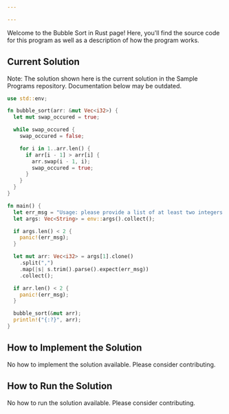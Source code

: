 ```yaml
---

---
```


Welcome to the Bubble Sort in Rust page! Here, you'll find the source code for this program as well as a description of how the program works.

## Current Solution

Note: The solution shown here is the current solution in the Sample Programs repository. Documentation below may be outdated.

```Rust
use std::env;

fn bubble_sort(arr: &mut Vec<i32>) {
  let mut swap_occured = true;

  while swap_occured {
    swap_occured = false;

    for i in 1..arr.len() {
      if arr[i - 1] > arr[i] {
        arr.swap(i - 1, i);
        swap_occured = true;
      }
    }
  }
}

fn main() {
  let err_msg = "Usage: please provide a list of at least two integers to sort in the format \"1, 2, 3, 4, 5\"";
  let args: Vec<String> = env::args().collect();

  if args.len() < 2 {
    panic!(err_msg);
  }

  let mut arr: Vec<i32> = args[1].clone()
    .split(",")
    .map(|s| s.trim().parse().expect(err_msg))
    .collect();

  if arr.len() < 2 {
    panic!(err_msg);
  }

  bubble_sort(&mut arr);
  println!("{:?}", arr);
}


```

## How to Implement the Solution

No how to implement the solution available. Please consider contributing.

## How to Run the Solution

No how to run the solution available. Please consider contributing.
